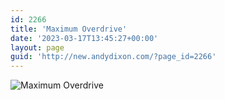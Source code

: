 ```yaml
---
id: 2266
title: 'Maximum Overdrive'
date: '2023-03-17T13:45:27+00:00'
layout: page
guid: 'http://new.andydixon.com/?page_id=2266'
---
```


![Maximum Overdrive](https://i0.wp.com/assets.g8x2.ldn.idrivee2-23.com/posters/Maximum%20Overdrive%2001.jpg?w=1200&ssl=1 "Maximum Overdrive")